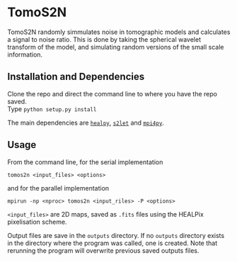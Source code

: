 # TomoS2N

TomoS2N randomly simmulates noise in tomographic models and calculates a signal to noise ratio. This is done by taking the spherical wavelet transform of the model, and simulating random versions of the small scale information.

## Installation and Dependencies

Clone the repo and direct the command line to where you have the repo saved.  
Type `python setup.py install`

The main dependencies are [`healpy`](https://healpy.readthedocs.io/), [`s2let`](http://astro-informatics.github.io/s2let/) and [`mpi4py`](https://mpi4py.readthedocs.io/).

## Usage

From the command line, for the serial implementation

`tomos2n <input_files> <options>`

and for the parallel implementation

`mpirun -np <nproc> tomos2n <input_riles> -P <options>`

`<input_files>` are 2D maps, saved as `.fits` files using the HEALPix pixelisation scheme.

Output files are save in the `outputs` directory.  If no `outputs` directory exists in the directory where the program was called, one is created.  Note that rerunning the program will overwrite previous saved outputs files.
